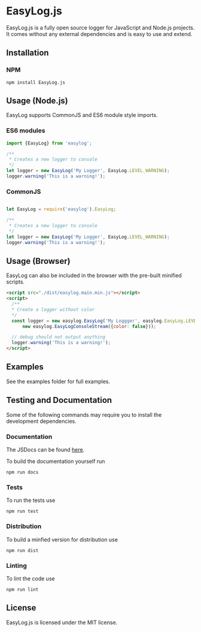 
# EasyLog.js
EasyLog.js is a fully open source logger for JavaScript and Node.js projects.
It comes without any external dependencies and is easy to use and extend.

## Installation

### NPM
```
npm install EasyLog.js
```

## Usage  (Node.js)

EasyLog supports CommonJS and ES6 module style imports.

### ES6 modules
```js
import {EasyLog} from 'easylog';

/**
 * Creates a new logger to console
 */
let logger = new EasyLog('My Logger', EasyLog.LEVEL_WARNING);
logger.warning('This is a warning!');
```
### CommonJS
```js

let EasyLog = require('easylog').EasyLog;

/**
 * Creates a new logger to console
 */
let logger = new EasyLog('My Logger', EasyLog.LEVEL_WARNING);
logger.warning('This is a warning!');
```

## Usage (Browser)

EasyLog can also be included in the browser with the pre-built minified scripts.
```html
<script src="./dist/easylog.main.min.js"></script>
<script>
  /**
  * Create a logger without color
  */
  const logger = new easylog.EasyLog('My Loggger', easylog.EasyLog.LEVEL_INFO,
      new easylog.EasyLogConsoleStream({color: false}));

  // debug should not output anything
  logger.warning('This is a warning!');
</script>
```

## Examples

See the examples folder for full examples.

## Testing and Documentation
Some of the following commands may require you to install the development dependencies.

### Documentation
The JSDocs can be found [here](https://krickl.dev/easylog/index.html).

To build the documentation yourself run
```
npm run docs
```

### Tests
To run the tests use
```
npm run test
```

### Distribution
To build a minfied version for distribution use
```
npm run dist
```

### Linting
To lint the code use
```
npm run lint
```



## License
EasyLog.js is licensed under the MIT license.





